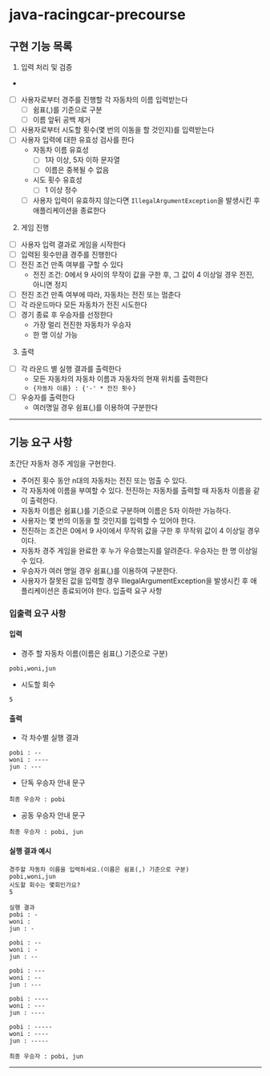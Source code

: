 # java-racingcar-precourse

## 구현 기능 목록

1. 입력 처리 및 검증

-
- [ ] 사용자로부터 경주를 진행할 각 자동차의 이름 입력받는다
    - [ ] 쉼표(,)를 기준으로 구분
    - [ ] 이름 앞뒤 공백 제거
- [ ] 사용자로부터 시도할 횟수(몇 번의 이동을 할 것인지)를 입력받는다
- [ ] 사용자 입력에 대한 유효성 검사를 한다
    - 자동차 이름 유효성
        - [ ] 1자 이상, 5자 이하 문자열
        - [ ] 이름은 중복될 수 없음
    - 시도 횟수 유효성
        - [ ] 1 이상 정수
    - [ ] 사용자 입력이 유효하지 않는다면 `IllegalArgumentException`을 발생시킨 후 애플리케이션을 종료한다

2. 게임 진행

- [ ] 사용자 입력 결과로 게임을 시작한다
- [ ] 입력된 횟수만큼 경주를 진행한다
- [ ] 전진 조건 만족 여부를 구할 수 있다
    - 전진 조건: 0에서 9 사이의 무작이 값을 구한 후, 그 값이 4 이상일 경우 전진, 아니면 정지
- [ ] 전진 조건 만족 여부에 따라, 자동차는 전진 또는 멈춘다
- [ ] 각 라운드마다 모든 자동차가 전진 시도한다
- [ ] 경기 종료 후 우승자를 선정한다
    - 가장 멀리 전진한 자동차가 우승자
    - 한 명 이상 가능

3. 출력

- [ ] 각 라운드 별 실행 결과를 출력한다
    - 모든 자동차의 자동차 이름과 자동차의 현재 위치를 출력한다
    - `{자동차 이름} : {'-' * 전진 횟수}`
- [ ] 우숭자를 출력한다
    - 여러명일 경우 쉼표(,)를 이용하여 구분한다

---

## 기능 요구 사항

초간단 자동차 경주 게임을 구현한다.

- 주어진 횟수 동안 n대의 자동차는 전진 또는 멈출 수 있다.
- 각 자동차에 이름을 부여할 수 있다. 전진하는 자동차를 출력할 때 자동차 이름을 같이 출력한다.
- 자동차 이름은 쉼표(,)를 기준으로 구분하며 이름은 5자 이하만 가능하다.
- 사용자는 몇 번의 이동을 할 것인지를 입력할 수 있어야 한다.
- 전진하는 조건은 0에서 9 사이에서 무작위 값을 구한 후 무작위 값이 4 이상일 경우이다.
- 자동차 경주 게임을 완료한 후 누가 우승했는지를 알려준다. 우승자는 한 명 이상일 수 있다.
- 우승자가 여러 명일 경우 쉼표(,)를 이용하여 구분한다.
- 사용자가 잘못된 값을 입력할 경우 IllegalArgumentException을 발생시킨 후 애플리케이션은 종료되어야 한다.
  입출력 요구 사항

### 입출력 요구 사항

#### 입력

- 경주 할 자동차 이름(이름은 쉼표(,) 기준으로 구분)

```
pobi,woni,jun
```

- 시도할 회수

```
5
```

#### 출력

- 각 차수별 실행 결과

```
pobi : --
woni : ----
jun : ---
```

- 단독 우승자 안내 문구

```
최종 우승자 : pobi
```

- 공동 우승자 안내 문구

```
최종 우승자 : pobi, jun
```

#### 실행 결과 예시

```
경주할 자동차 이름을 입력하세요.(이름은 쉼표(,) 기준으로 구분)
pobi,woni,jun
시도할 회수는 몇회인가요?
5

실행 결과
pobi : -
woni : 
jun : -

pobi : --
woni : -
jun : --

pobi : ---
woni : --
jun : ---

pobi : ----
woni : ---
jun : ----

pobi : -----
woni : ----
jun : -----

최종 우승자 : pobi, jun
```

---
